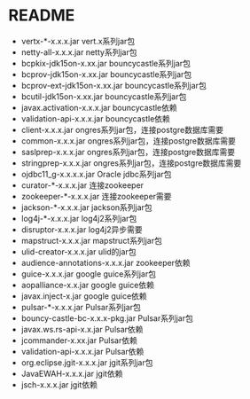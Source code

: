 # README

- vertx-*-x.x.x.jar vert.x系列jar包
- netty-all-x.x.x.jar netty系列jar包
- bcpkix-jdk15on-x.xx.jar bouncycastle系列jar包
- bcprov-jdk15on-x.xx.jar bouncycastle系列jar包
- bcprov-ext-jdk15on-x.xx.jar bouncycastle系列jar包
- bcutil-jdk15on-x.xx.jar bouncycastle系列jar包
- javax.activation-x.x.x.jar bouncycastle依赖
- validation-api-x.x.x.jar bouncycastle依赖
- client-x.x.x.jar ongres系列jar包，连接postgre数据库需要
- common-x.x.x.jar ongres系列jar包，连接postgre数据库需要
- saslprep-x.x.x.jar ongres系列jar包，连接postgre数据库需要
- stringprep-x.x.x.jar ongres系列jar包，连接postgre数据库需要
- ojdbc11_g-x.x.x.x.jar Oracle jdbc系列jar包
- curator-*-x.x.x.jar 连接zookeeper
- zookeeper-*-x.x.x.jar 连接zookeeper需要
- jackson-*-x.x.x.jar jackson系列jar包
- log4j-*-x.x.x.jar  log4j2系列jar包
- disruptor-x.x.x.jar log4j2异步需要
- mapstruct-x.x.x.jar mapstruct系列jar包
- ulid-creator-x.x.x.jar ulid的jar包
- audience-annotations-x.x.x.jar zookeeper依赖
- guice-x.x.x.jar google guice系列jar包
- aopalliance-x.x.jar google guice依赖
- javax.inject-x.jar google guice依赖
- pulsar-*-x.x.x.jar Pulsar系列jar包
- bouncy-castle-bc-x.x.x-pkg.jar Pulsar系列jar包
- javax.ws.rs-api-x.x.jar Pulsar依赖
- jcommander-x.xx.jar Pulsar依赖
- validation-api-x.x.x.jar Pulsar依赖
- org.eclipse.jgit-x.x.x.jar jgit系列jar包
- JavaEWAH-x.x.x.jar jgit依赖
- jsch-x.x.x.jar jgit依赖
